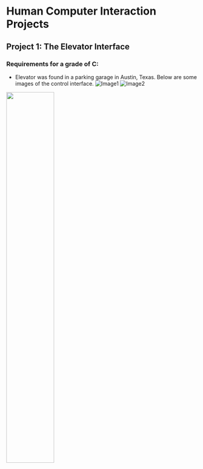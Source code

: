 # Human Computer Interaction Projects
## Project 1: The Elevator Interface

### Requirements for a grade of C:
- Elevator was found in a parking garage in Austin, Texas. Below are some images of the control interface.
![Image1](https://user-images.githubusercontent.com/88754586/192710438-092a0d5e-fa06-4ca2-bd80-9a50857be504.jpeg)
![Image2](https://user-images.githubusercontent.com/88754586/192710443-014226ec-3761-439a-8135-ec1ee2a77f63.jpeg)

<img src="https://user-images.githubusercontent.com/88754586/192710438-092a0d5e-fa06-4ca2-bd80-9a50857be504.jpeg" width="50%">
